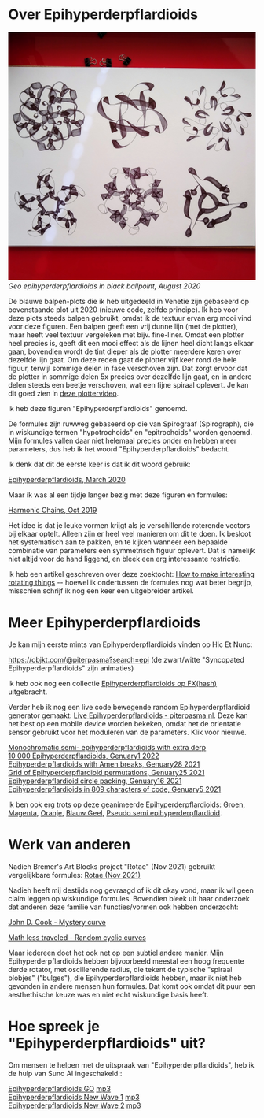# Over Epihyperderpflardioids

![Geo epihyperderpflardioids in black ballpoint, August 2020](epi-red-plot.jpg)
*Geo epihyperderpflardioids in black ballpoint, August 2020*

De blauwe balpen-plots die ik heb uitgedeeld in Venetie zijn gebaseerd op bovenstaande plot uit 2020 (nieuwe code, zelfde principe). Ik heb voor deze plots steeds balpen gebruikt, omdat ik de textuur ervan erg mooi vind voor deze figuren. Een balpen geeft een vrij dunne lijn (met de plotter), maar heeft veel textuur vergeleken met bijv. fine-liner. Omdat een plotter heel precies is, geeft dit een mooi effect als de lijnen heel dicht langs elkaar gaan, bovendien wordt de tint dieper als de plotter meerdere keren over dezelfde lijn gaat. Om deze reden gaat de plotter vijf keer rond de hele figuur, terwijl sommige delen in fase verschoven zijn. Dat zorgt ervoor dat de plotter in sommige delen 5x precies over dezelfde lijn gaat, en in andere delen steeds een beetje verschoven, wat een fijne spiraal oplevert. Je kan dit goed zien in [deze plottervideo](https://www.instagram.com/p/CDrEfwMnLJy/?img_index=4). 

Ik heb deze figuren "Epihyperderpflardioids" genoemd.

De formules zijn ruwweg gebaseerd op die van Spirograaf (Spirograph), die in wiskundige termen "hypotrochoids" en "epitrochoids" worden genoemd. Mijn formules vallen daar niet helemaal precies onder en hebben meer parameters, dus heb ik het woord "Epihyperderpflardioids" bedacht.

Ik denk dat dit de eerste keer is dat ik dit woord gebruik:

[Epihyperderpflardioids, March 2020](https://www.instagram.com/p/B-M6rgOHBUV/?img_index=1)

Maar ik was al een tijdje langer bezig met deze figuren en formules:

[Harmonic Chains, Oct 2019](https://www.instagram.com/p/B3SJjjvIDHs/?img_index=1)

Het idee is dat je leuke vormen krijgt als je verschillende roterende vectors bij elkaar optelt. Alleen zijn er heel veel manieren om dit te doen. Ik besloot het systematisch aan te pakken, en te kijken wanneer een bepaalde combinatie van parameters een symmetrisch figuur oplevert. Dat is namelijk niet altijd voor de hand liggend, en bleek een erg interessante restrictie.

Ik heb een artikel geschreven over deze zoektocht: [How to make interesting rotating things](rotating) -- hoewel ik ondertussen de formules nog wat beter begrijp, misschien schrijf ik nog een keer een uitgebreider artikel.

# Meer Epihyperderpflardioids

Je kan mijn eerste mints van Epihyperderpflardioids vinden op Hic Et Nunc:

https://objkt.com/@piterpasma?search=epi (de zwart/witte "Syncopated Epihyperderpflardioids" zijn animaties)

Ik heb ook nog een collectie [Epihyperderpflardioids op FX(hash)](https://www.fxhash.xyz/generative/slug/epihyperderpflardioids) uitgebracht.

Verder heb ik nog een live code bewegende random Epihyperderpflardioid generator gemaakt: [Live Epihyperderpflardioids - piterpasma.nl](https://piterpasma.nl/epihyperderpflardioids/). Deze kan het best op een mobile device worden bekeken, omdat het de orientatie sensor gebruikt voor het moduleren van de parameters. Klik voor nieuwe.

[Monochromatic semi- epihyperderpflardioids with extra derp](https://www.instagram.com/p/B-9jsCpH15G/?img_index=2)  
[10 000 Epihyperderpflardioids, Genuary1 2022](https://www.instagram.com/p/CYMe-n2NQWa/?img_index=1)  
[Epihyperderpflardioids with Amen breaks, Genuary28 2021](https://piterpasma.nl/gen28/)  
[Grid of Epihyperderpflardioid permutations, Genuary25 2021](https://www.instagram.com/p/CKhIKg2nqYT/)  
[Epihyperderpflardioid circle packing, Genuary16 2021](https://www.instagram.com/p/CKIDWjAn8Bx/?img_index=1)  
[Epihyperderpflardioids in 809 characters of code, Genuary5 2021](https://piterpasma.nl/gen5/)  

Ik ben ook erg trots op deze geanimeerde Epihyperderpflardioids: [Groen](https://www.instagram.com/p/CBqQjU2HqTt/), [Magenta](https://www.instagram.com/p/CBn5kr4nGtI/), [Oranje](https://www.instagram.com/p/CBst6pwnHjG/), [Blauw Geel](https://www.instagram.com/p/CBvtM5Rn2l3/), [Pseudo semi epihyperderpflardioid](https://www.instagram.com/p/CByu9R_HAzM/).

# Werk van anderen

Nadieh Bremer's Art Blocks project "Rotae" (Nov 2021) gebruikt vergelijkbare formules: [Rotae (Nov 2021)](https://www.artblocks.io/legacy/collections/presents/projects/0xa7d8d9ef8d8ce8992df33d8b8cf4aebabd5bd270/194)

Nadieh heeft mij destijds nog gevraagd of ik dit okay vond, maar ik wil geen claim leggen op wiskundige formules. Bovendien bleek uit haar onderzoek dat anderen deze familie van functies/vormen ook hebben onderzocht: 

[John D. Cook - Mystery curve](https://www.johndcook.com/blog/2015/06/03/mystery-curve/)

[Math less traveled - Random cyclic curves](https://mathlesstraveled.com/2015/06/04/random-cyclic-curves-5/)

Maar iedereen doet het ook net op een subtiel andere manier. Mijn Epihyperderpflardioids hebben bijvoorbeeld meestal een hoog frequente derde rotator, met oscillerende radius, die tekent de typische "spiraal blobjes" ("bulges"), die Epihyperderpflardioids hebben, maar ik niet heb gevonden in andere mensen hun formules. Dat komt ook omdat dit puur een aesthethische keuze was en niet echt wiskundige basis heeft.

# Hoe spreek je "Epihyperderpflardioids" uit?

Om mensen te helpen met de uitspraak van "Epihyperderpflardioids", heb ik de hulp van Suno AI ingeschakeld::

[Epihyperderpflardioids GO](https://suno.com/song/9ff6b9b2-4cba-4447-83ab-638760b2c187) [mp3](EPIHYPERDERPFLARDIOIDS.mp3)  
[Epihyperderpflardioids New Wave 1](https://suno.com/song/d12b5489-0a2a-4154-8a44-02279bd34058) [mp3](EPIHYPERDERPFLARDIOIDS-newwave1.mp3)  
[Epihyperderpflardioids New Wave 2](https://suno.com/song/fe01624f-e62b-4481-90d0-3c254b374764) [mp3](EPIHYPERDERPFLARDIOIDS-newwave2.mp3)  




